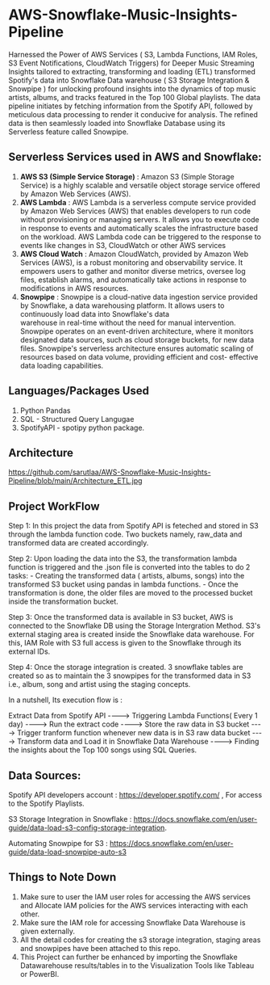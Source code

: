 # AWS-Snowflake-Music-Insights-Pipeline
 
Harnessed the Power of AWS Services ( S3, Lambda Functions, IAM Roles, S3 Event Notifications, CloudWatch Triggers) for Deeper Music Streaming Insights tailored to extracting, transforming and loading (ETL) transformed Spotify's data into Snowflake Data warehouse ( S3 Storage Integration & Snowpipe ) for unlocking profound insights into the dynamics of top music artists, albums, and tracks featured in the Top 100 Global playlists. The data pipeline initiates by fetching information from the Spotify API, followed by meticulous data processing to render it conducive for analysis. The refined data is then seamlessly loaded into Snowflake Database using its Serverless feature called Snowpipe. 

## Serverless Services used in AWS and Snowflake:

1. **AWS S3 (Simple Service Storage)**    :
    Amazon S3 (Simple Storage Service) is a highly scalable and versatile object storage service offered by Amazon Web Services (AWS).
2. **AWS Lambda**    :
    AWS Lambda is a serverless compute service provided by Amazon Web Services (AWS) that enables developers to run code without provisioning 
    or managing servers. It allows you to execute code in response to events and automatically scales the infrastructure based on the workload. 
    AWS Lambda code can be triggered to the response to events like changes in S3, CloudWatch or other AWS services
3. **AWS Cloud Watch**    :
    Amazon CloudWatch, provided by Amazon Web Services (AWS), is a robust monitoring and observability service. It 
    empowers users to gather and monitor diverse metrics, oversee log files, establish alarms, and automatically take actions in response 
    to modifications in AWS resources.
4. **Snowpipe** :
    Snowpipe is a cloud-native data ingestion service provided by Snowflake, a data warehousing platform. It allows users to continuously load data into Snowflake's data   
    warehouse in real-time without the need for manual intervention. Snowpipe operates on an event-driven architecture, where it monitors designated data sources, such as 
    cloud storage buckets, for new data files. Snowpipe's serverless architecture ensures automatic scaling of resources based on data volume, providing efficient and cost- 
    effective data loading capabilities.
   
## Languages/Packages Used

1. Python Pandas
2. SQL - Structured Query Langugae
2. SpotifyAPI - spotipy python package.

## Architecture

https://github.com/sarutlaa/AWS-Snowflake-Music-Insights-Pipeline/blob/main/Architecture_ETL.jpg

## Project WorkFlow

Step 1: In this project the data from Spotify   API is feteched and stored in S3 through the lambda function code.
       Two buckets namely, raw_data and transformed data are created accordingly.
    
Step 2: Upon loading the data into the S3, the transformation lambda function is triggered and the .json file is 
       converted into the tables to do 2 tasks:
            - Creating the transformed data ( artists, albums, songs) into the transformed S3 bucket using pandas in lambda 
            functions. 
            - Once the transformation is done, the older files are moved to the processed bucket inside the transformation
            bucket.

Step 3: Once the transformed data is available in S3 bucket, AWS is connected to the Snowflake DB using the Storage Intergration Method. S3's external staging area is created inside the Snowflake data warehouse. For this, IAM Role with S3 full access is given to the Snowflake through its external IDs.
       
Step 4: Once the storage integration is created. 3 snowflake tables are created so as to maintain the 3 snowpipes for the transformed data in S3 i.e., album, song and artist using the staging concepts. 

In a nutshell, Its execution flow is :

Extract Data from Spotify API ----> Triggering Lambda Functions( Every 1 day) ----> Run the extract code ---->
Store the raw data in S3 bucket ----> Trigger tranform function whenever new data is in S3 raw data bucket ---->
Transform data and Load it in Snowflake Data Warehouse ----> Finding the insights about the Top 100 songs using SQL Queries. 

## Data Sources: 


Spotify API developers account : https://developer.spotify.com/ , For access to the Spotify Playlists.

S3 Storage Integration in Snowflake : https://docs.snowflake.com/en/user-guide/data-load-s3-config-storage-integration.

Automating Snowpipe for S3 : https://docs.snowflake.com/en/user-guide/data-load-snowpipe-auto-s3

## Things to Note Down
1. Make sure to user the IAM user roles for accessing the AWS services and Allocate IAM policies for the AWS services interacting with each other.
2. Make sure the IAM role for accessing Snowflake Data Warehouse is given externally.
3. All the detail codes for creating the s3 storage integration, staging areas and snowpipes have been attached to this repo. 
4. This Project can further be enhanced by importing the Snowflake Datawarehouse results/tables in to the Visualization Tools like Tableau or PowerBI.













